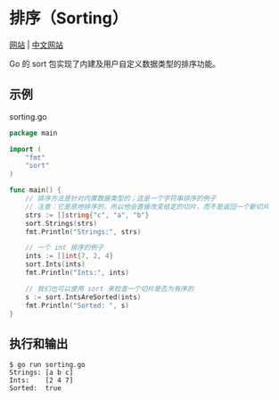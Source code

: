 # 排序（Sorting）

[网站](https://gobyexample.com/sorting) | [中文网站](https://gobyexample-cn.github.io/sorting)

Go 的 sort 包实现了内建及用户自定义数据类型的排序功能。

## 示例

sorting.go

```go
package main

import (
	"fmt"
	"sort"
)

func main() {
	// 排序方法是针对内置数据类型的；这是一个字符串排序的例子
	// 注意：它是原地排序的，所以他会直接改变给定的切片，而不是返回一个新切片
	strs := []string{"c", "a", "b"}
	sort.Strings(strs)
	fmt.Println("Strings:", strs)

	// 一个 int 排序的例子
	ints := []int{7, 2, 4}
	sort.Ints(ints)
	fmt.Println("Ints:", ints)

	// 我们也可以使用 sort 来检查一个切片是否为有序的
	s := sort.IntsAreSorted(ints)
	fmt.Println("Sorted: ", s)
}
```

## 执行和输出

```
$ go run sorting.go
Strings: [a b c]
Ints:    [2 4 7]
Sorted:  true
```

